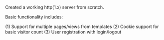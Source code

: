 Created a working http(1.x) server from scratch.

Basic functionality includes:

(1) Support for multiple pages/views from templates
(2) Cookie support for basic visitor count
(3) User registration with login/logout
